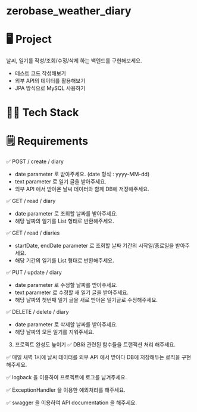 # zerobase_weather_diary

# 🖥️ Project
날씨, 일기를 작성/조회/수정/삭제 하는 백엔드를 구현해보세요.

- 테스트 코드 작성해보기
- 외부 API의 데이터를 활용해보기
- JPA 방식으로 MySQL 사용하기

# 👩‍💻 Tech Stack

# 🗒️ Requirements
✅ POST / create / diary
- date parameter 로 받아주세요. (date 형식 : yyyy-MM-dd)
- text parameter 로 일기 글을 받아주세요.
- 외부 API 에서 받아온 날씨 데이터와 함께 DB에 저장해주세요.

✅ GET / read / diary
- date parameter 로 조회할 날짜를 받아주세요.
- 해당 날짜의 일기를 List 형태로 반환해주세요.

✅ GET / read / diaries
- startDate, endDate parameter 로 조회할 날짜 기간의 시작일/종료일을 받아주세요.
- 해당 기간의 일기를 List 형태로 반환해주세요.

✅ PUT / update / diary
- date parameter 로 수정할 날짜를 받아주세요.
- text parameter 로 수정할 새 일기 글을 받아주세요.
- 해당 날짜의 첫번째 일기 글을 새로 받아온 일기글로 수정해주세요.

✅ DELETE / delete / diary
- date parameter 로 삭제할 날짜를 받아주세요.
- 해당 날짜의 모든 일기를 지워주세요.


3. 프로젝트 완성도 높이기
✅ DB와 관련된 함수들을 트랜잭션 처리 해주세요.

✅ 매일 새벽 1시에 날씨 데이터를 외부 API 에서 받아다 DB에 저장해두는 로직을 구현해주세요.

✅ logback 을 이용하여 프로젝트에 로그를 남겨주세요.

✅ ExceptionHandler 을 이용한 예외처리를 해주세요.

✅ swagger 을 이용하여 API documentation 을 해주세요.
